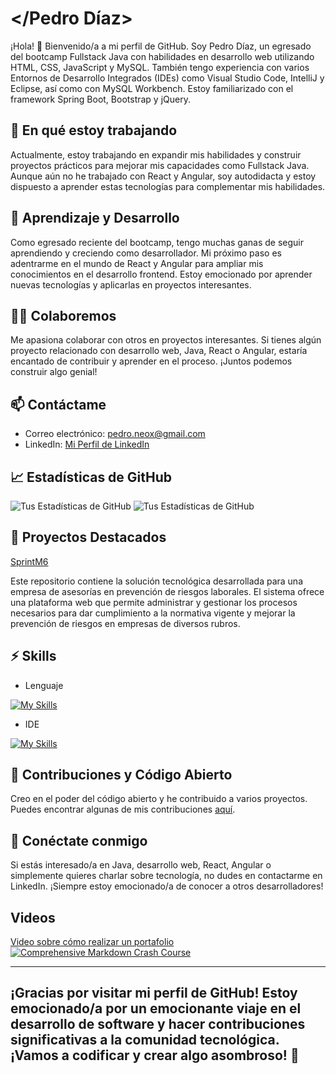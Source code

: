 # </Pedro Díaz>


¡Hola! 👋 Bienvenido/a a mi perfil de GitHub. Soy Pedro Díaz, un egresado del bootcamp Fullstack Java con habilidades en desarrollo web utilizando HTML, CSS, JavaScript y MySQL. También tengo experiencia con varios Entornos de Desarrollo Integrados (IDEs) como Visual Studio Code, IntelliJ y Eclipse, así como con MySQL Workbench. Estoy familiarizado con el framework Spring Boot, Bootstrap y jQuery.

## 🔭 En qué estoy trabajando

Actualmente, estoy trabajando en expandir mis habilidades y construir proyectos prácticos para mejorar mis capacidades como Fullstack Java. Aunque aún no he trabajado con React y Angular, soy autodidacta y estoy dispuesto a aprender estas tecnologías para complementar mis habilidades.

## 🌱 Aprendizaje y Desarrollo

Como egresado reciente del bootcamp, tengo muchas ganas de seguir aprendiendo y creciendo como desarrollador. Mi próximo paso es adentrarme en el mundo de React y Angular para ampliar mis conocimientos en el desarrollo frontend. Estoy emocionado por aprender nuevas tecnologías y aplicarlas en proyectos interesantes.

## 👯‍♀️ Colaboremos

Me apasiona colaborar con otros en proyectos interesantes. Si tienes algún proyecto relacionado con desarrollo web, Java, React o Angular, estaría encantado de contribuir y aprender en el proceso. ¡Juntos podemos construir algo genial!

## 📫 Contáctame

- Correo electrónico: [pedro.neox@gmail.com](mailto:pedro.neox@gmail.com)
- LinkedIn: [Mi Perfil de LinkedIn](https://www.linkedin.com/in/pedro-d%C3%ADaz-87964973/)

## 📈 Estadísticas de GitHub

![Tus Estadísticas de GitHub](https://github-readme-stats.vercel.app/api?username=pediazr&show_icons=true&hide=issues&count_private=true)
![Tus Estadísticas de GitHub](https://github-readme-stats.vercel.app/api?username=benjamincastroo&show_icons=true&hide=issues&count_private=true)
## 🌟 Proyectos Destacados

 [SprintM6](https://github.com/benjamincastroo/SprintM6)

Este repositorio contiene la solución tecnológica desarrollada para una empresa de asesorías en prevención de riesgos laborales. El sistema ofrece una plataforma web que permite administrar y gestionar los procesos necesarios para dar cumplimiento a la normativa vigente y mejorar la prevención de riesgos en empresas de diversos rubros.

## ⚡ Skills

- Lenguaje

[![My Skills](https://skillicons.dev/icons?i=js,html,css,jquery,bootstrap,mysql,java)](https://skillicons.dev)

- IDE

[![My Skills](https://skillicons.dev/icons?i=vscode,idea,eclipse,spring)](https://skillicons.dev)

<!---## 🏆 Logros en GitHub

- Menciona cualquier logro destacado relacionado con tu bootcamp, contribuciones a código abierto o proyectos personales.

## 📚 Artículos de Blog

Comparto mis experiencias y conocimientos relacionados con el desarrollo web y Java en mi [blog personal](https://tublog.com). Échale un vistazo para encontrar consejos útiles y tutoriales.
--->
## 🤝 Contribuciones y Código Abierto

Creo en el poder del código abierto y he contribuido a varios proyectos. Puedes encontrar algunas de mis contribuciones [aquí](https://github.com/pediazr?tab=repositories&q=&type=source).

## 📣 Conéctate conmigo

Si estás interesado/a en Java, desarrollo web, React, Angular o simplemente quieres charlar sobre tecnología, no dudes en contactarme en LinkedIn.
¡Siempre estoy emocionado/a de conocer a otros desarrolladores!


## Videos
[Video sobre cómo realizar un portafolio](https://www.youtube.com/watch?v=oYBC7r5oSzk)
[![Comprehensive Markdown Crash Course](https://img.youtube.com/vi/oYBC7r5oSzk/mqdefault.jpg)](https://www.youtube.com/watch?v=oYBC7r5oSzk "Título alternativo")

---

¡Gracias por visitar mi perfil de GitHub! Estoy emocionado/a por un emocionante viaje en el desarrollo de software y hacer contribuciones significativas a la comunidad tecnológica. ¡Vamos a codificar y crear algo asombroso! 🚀
---

